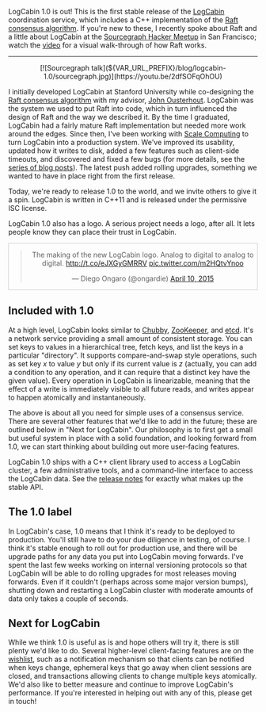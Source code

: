 LogCabin 1.0 is out! This is the first stable release of the
[LogCabin](https://github.com/logcabin/logcabin) coordination service, which
includes a C++ implementation of the
[Raft consensus algorithm](https://raft.github.io). If you're new
to these, I recently spoke about Raft and a little about LogCabin at the
[Sourcegraph Hacker
Meetup](http://www.meetup.com/Sourcegraph-Hacker-Meetup/events/221199291/) in
San Francisco; watch the [video](https://youtu.be/2dfSOFqOhOU) for a visual
walk-through of how Raft works.

---

<center>
[![Sourcegraph talk](${VAR_URL_PREFIX}/blog/logcabin-1.0/sourcegraph.jpg)](https://youtu.be/2dfSOFqOhOU)
</center>

I initially developed LogCabin at Stanford University while co-designing the
[Raft consensus algorithm](https://raft.github.io) with my advisor,
[John Ousterhout](https://web.stanford.edu/~ouster/). LogCabin was the system
we used to put Raft into code, which in turn influenced the design of Raft and
the way we described it. By the time I graduated, LogCabin had a fairly mature
Raft implementation but needed more work around the edges. Since then, I've
been working with [Scale Computing](http://www.scalecomputing.com/) to turn
LogCabin into a production system. We've improved its usability, updated how it
writes to disk, added a few features such as client-side timeouts, and
discovered and fixed a few bugs (for more details, see the [series of blog
posts](${URL_PREFIX}/blog/+logcabin/)). The latest push added rolling
upgrades, something we wanted to have in place right from the first release.

Today, we're ready to release 1.0 to the world, and we invite others to give it
a spin. LogCabin is written in C++11 and is released under the permissive ISC
license.

LogCabin 1.0 also has a logo. A serious project needs a logo, after all. It
lets people know they can place their trust in LogCabin.

<div style="border: 1px solid #ccc">
<center>
<blockquote class="twitter-tweet" lang="en"><p lang="tl" dir="ltr">The making of the new LogCabin logo. Analog to digital to analog to digital. <a href="http://t.co/eJXGyGMRRV">http://t.co/eJXGyGMRRV</a> <a href="http://t.co/m2HQtvYnoo">pic.twitter.com/m2HQtvYnoo</a></p>&mdash; Diego Ongaro (@ongardie) <a href="https://twitter.com/ongardie/status/586396192835153921">April 10, 2015</a></blockquote>
<script async src="//platform.twitter.com/widgets.js" charset="utf-8"></script>
</center>
</div>

Included with 1.0
-----------------

At a high level, LogCabin looks similar to
[Chubby](http://research.google.com/archive/chubby.html),
[ZooKeeper](https://zookeeper.apache.org/), and
[etcd](https://github.com/coreos/etcd). It's a network service providing a
small amount of consistent storage. You can set keys to values in a
hierarchical tree, fetch keys, and list the keys in a particular "directory".
It supports compare-and-swap style operations, such as set key *x* to value *y*
but only if its current value is *z* (actually, you can add a condition to any
operation, and it can require that a distinct key have the given value). Every
operation in LogCabin is linearizable, meaning that the effect of a write is
immediately visible to all future reads, and writes appear to happen atomically
and instantaneously.

The above is about all you need for simple uses of a consensus service. There
are several other features that we'd like to add in the future; these are
outlined below in "Next for LogCabin". Our philosophy is to first get a
small but useful system in place with a solid foundation, and looking forward
from 1.0, we can start thinking about building out more user-facing features.

LogCabin 1.0 ships with a C++ client library used to access a LogCabin cluster,
a few administrative tools, and a command-line interface to access the LogCabin
data. See the [release
notes](https://github.com/logcabin/logcabin/blob/master/RELEASES.md) for
exactly what makes up the stable API.


The 1.0 label
-------------

In LogCabin's case, 1.0 means that I think it's ready to be deployed to
production. You'll still have to do your due diligence in testing, of course. I
think it's stable enough to roll out for production use, and there will be
upgrade paths for any data you put into LogCabin moving forwards. I've spent
the last few weeks working on internal versioning protocols so that LogCabin
will be able to do rolling upgrades for most releases moving forwards. Even
if it couldn't (perhaps across some major version bumps), shutting down and
restarting a LogCabin cluster with moderate amounts of data only takes a couple
of seconds.


Next for LogCabin
-----------------

While we think 1.0 is useful as is and hope others will try it, there is still
plenty we'd like to do. Several higher-level client-facing features are on the
[wishlist](https://github.com/logcabin/logcabin/labels/wishlist), such as a
notification mechanism so that clients can be notified when keys change,
ephemeral keys that go away when client sessions are closed, and transactions
allowing clients to change multiple keys atomically. We'd also like to better
measure and continue to improve LogCabin's performance. If you're interested in
helping out with any of this, please get in touch!
